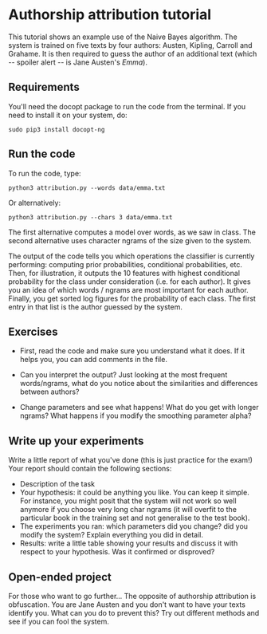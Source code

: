 # Authorship attribution tutorial

This tutorial shows an example use of the Naive Bayes algorithm. The system is trained on five texts by four authors: Austen, Kipling, Carroll and Grahame. It is then required to guess the author of an additional text (which -- spoiler alert -- is Jane Austen's *Emma*).


## Requirements

You'll need the docopt package to run the code from the terminal. If you need to install it on your system, do:

    sudo pip3 install docopt-ng


## Run the code

To run the code, type:

    python3 attribution.py --words data/emma.txt

Or alternatively:

    python3 attribution.py --chars 3 data/emma.txt

The first alternative computes a model over words, as we saw in class. The second alternative uses character ngrams of the size given to the system.

The output of the code tells you which operations the classifier is currently performing: computing prior probabilities, conditional probabilities, etc. Then, for illustration, it outputs the 10 features with highest conditional probability for the class under consideration (i.e. for each author). It gives you an idea of which words / ngrams are most important for each author. Finally, you get sorted log figures for the probability of each class. The first entry in that list is the author guessed by the system.


## Exercises

* First, read the code and make sure you understand what it does. If it helps you, you can add comments in the file.

* Can you interpret the output? Just looking at the most frequent words/ngrams, what do you notice about the similarities and differences between authors?

* Change parameters and see what happens! What do you get with longer ngrams? What happens if you modify the smoothing parameter alpha?


## Write up your experiments

Write a little report of what you've done (this is just practice for the exam!) Your report should contain the following sections:

* Description of the task
* Your hypothesis: it could be anything you like. You can keep it simple. For instance, you might posit that the system will not work so well anymore if you choose very long char ngrams (it will overfit to the particular book in the training set and not generalise to the test book).
* The experiments you ran: which parameters did you change? did you modify the system? Explain everything you did in detail.
* Results: write a little table showing your results and discuss it with respect to your hypothesis. Was it confirmed or disproved?


## Open-ended project

For those who want to go further... The opposite of authorship attribution is obfuscation. You are Jane Austen and you don't want to have your texts identify you. What can you do to prevent this? Try out different methods and see if you can fool the system.
